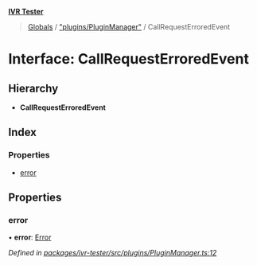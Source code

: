 **[IVR Tester](../README.md)**

> [Globals](../README.md) / ["plugins/PluginManager"](../modules/_plugins_pluginmanager_.md) / CallRequestErroredEvent

# Interface: CallRequestErroredEvent

## Hierarchy

* **CallRequestErroredEvent**

## Index

### Properties

* [error](_plugins_pluginmanager_.callrequesterroredevent.md#error)

## Properties

### error

•  **error**: [Error](../classes/_configuration_configurationerror_.configurationerror.md#error)

*Defined in [packages/ivr-tester/src/plugins/PluginManager.ts:12](https://github.com/SketchingDev/ivr-tester/blob/60c8b59/packages/ivr-tester/src/plugins/PluginManager.ts#L12)*
